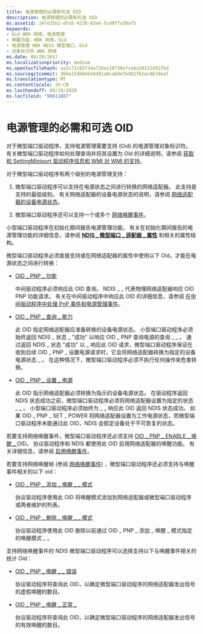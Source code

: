 ```yaml
---
title: 电源管理的必需和可选 OID
description: 电源管理的必需和可选 OID
ms.assetid: 147e35b2-dfa5-4238-82e6-5c48ffa30af5
keywords:
- Oid WDK 网络，电源管理
- 唤醒功能，WDK 网络，Oid
- 电源管理 WDK NDIS 微型端口，Oid
- 对象标识符 WDK 网络
ms.date: 04/20/2017
ms.localizationpriority: medium
ms.openlocfilehash: aa2c71c02f34a728ac18f38e7ce6a39111d91fbd
ms.sourcegitcommit: 366a15d68eb58d01a8ca6de7b982f62ac8b7deaf
ms.translationtype: MT
ms.contentlocale: zh-CN
ms.lasthandoff: 09/19/2020
ms.locfileid: "90811887"
---
```

# <a name="required-and-optional-oids-for-power-management"></a>电源管理的必需和可选 OID





对于微型端口驱动程序，支持电源管理需要支持 (Oid) 的电源管理对象标识符。 有关微型端口驱动程序如何处理查询并将其设置为 Oid 的详细说明，请参阅 [获取和 SettingMiniport 驱动程序信息和 WMI 对 WMI 的支持](ndis-management-information-and-oids.md)。

对于微型端口驱动程序有两个级别的电源管理支持：

1.  微型端口驱动程序可以支持在电源状态之间进行转换的网络适配器。 此支持是支持的最低级别。 有关网络适配器的设备电源状态的说明，请参阅 [网络适配器的设备电源状态](device-power-states-for-network-adapters.md)。

2.  微型端口驱动程序还可以支持一个或多个 [网络唤醒事件](network-wake-up-events.md)。

小型端口驱动程序在初始化期间报告电源管理功能。 有关在初始化期间报告的电源管理功能的详细信息，请参阅 [**NDIS \_ 微型端口 \_ 适配器 \_ 属性**](/windows-hardware/drivers/ddi/ndis/ns-ndis-_ndis_miniport_adapter_attributes) 和相关的属性结构。

微型端口驱动程序必须直接支持或在网络适配器的属性中使用以下 Oid，才能在电源状态之间进行转换：

-   [OID \_ PNP \_ 功能](./oid-pnp-capabilities.md)

    中间驱动程序必须响应此 OID 查询。 NDIS \_ \_ 代表物理网络适配器响应 OID PNP 功能请求。 有关在中间驱动程序中响应此 OID 的详细信息，请参阅 [在中间驱动程序中处理 PnP 事件和电源管理事件](handling-pnp-events-and-power-management-events-in-an-intermediate-dri.md)。

-   [OID \_ PNP \_ 查询 \_ 能力](./oid-pnp-query-power.md)

    此 OID 指定网络适配器应准备转换的设备电源状态。 小型端口驱动程序必须始终返回 NDIS \_ 状态 \_ "成功" 以响应 OID \_ PNP 查询电源的查询 \_ \_ 。 通过返回 NDIS \_ 状态 "成功" 以 \_ 响应此 OID 请求，微型端口驱动程序保证在收到后续 OID \_ PNP \_ 设置电源请求时，它会将网络适配器转换为指定的设备电源状态 \_ 。 在这种情况下，微型端口驱动程序必须不执行任何操作来危害转换。

-   [OID \_ PNP \_ 设置 \_ 电源](./oid-pnp-set-power.md)

    此 OID 指示网络适配器必须转换为指示的设备电源状态。 在驱动程序返回 NDIS 状态成功之前，微型端口驱动程序必须将网络适配器设置为指定的状态 \_ \_ 。 小型端口驱动程序必须始终为 \_ \_ 响应此 OID 返回 NDIS 状态成功。 如果 OID \_ PNP \_ SET \_ POWER 将网络适配器设置为工作电源状态，而微型端口驱动程序未能通过此 OID，NDIS 会假定设备处于不可恢复的状态。

若要支持网络唤醒事件，微型端口驱动程序还必须支持 [OID \_ PNP \_ ENABLE \_ 唤醒 \_ ](./oid-pnp-enable-wake-up.md) OID。 协议驱动程序和 NDIS 都使用此 OID 启用网络适配器的唤醒功能。 有关详细信息，请参阅 [启用唤醒事件](enabling-wake-up-events.md)。

若要支持网络唤醒帧 (参阅 [网络唤醒事件](network-wake-up-events.md)) ，微型端口驱动程序还必须支持与唤醒事件相关的以下 oid：

-   [OID \_ PNP \_ 添加 \_ 唤醒 \_ \_ 模式](./oid-pnp-add-wake-up-pattern.md)

    协议驱动程序使用此 OID 将唤醒模式添加到网络适配器或微型端口驱动程序或两者维护的列表。

-   [OID \_ PNP \_ 删除 \_ 唤醒 \_ \_ 模式](./oid-pnp-remove-wake-up-pattern.md)

    协议驱动程序使用此 OID 删除以前通过 OID \_ PNP \_ 添加 \_ 唤醒 \_ 模式指定的唤醒模式 \_ 。

支持网络唤醒事件的 NDIS 微型端口驱动程序可以选择支持以下与唤醒事件相关的统计 Oid：

-   [OID \_ PNP \_ 唤醒 \_ \_ 错误](./oid-pnp-wake-up-error.md)

    协议驱动程序将查询此 OID，以确定微型端口驱动程序的网络适配器发出信号的虚假唤醒的数目。

-   [OID \_ PNP \_ 唤醒 \_ 正常 \_](./oid-pnp-wake-up-ok.md)

    协议驱动程序将查询此 OID，以确定微型端口驱动程序的网络适配器发出信号的有效唤醒的数目。

 

